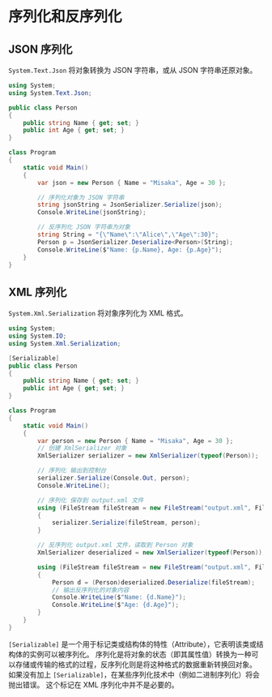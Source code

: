 # 序列化和反序列化

## JSON 序列化

`System.Text.Json` 将对象转换为 JSON 字符串，或从 JSON 字符串还原对象。

```cs
using System;
using System.Text.Json;

public class Person
{
    public string Name { get; set; }
    public int Age { get; set; }
}

class Program
{
    static void Main()
    {
        var json = new Person { Name = "Misaka", Age = 30 };

        // 序列化对象为 JSON 字符串
        string jsonString = JsonSerializer.Serialize(json);
        Console.WriteLine(jsonString);

        // 反序列化 JSON 字符串为对象
        string String = "{\"Name\":\"Alice\",\"Age\":30}";
        Person p = JsonSerializer.Deserialize<Person>(String);
        Console.WriteLine($"Name: {p.Name}, Age: {p.Age}");
    }
}
```

## XML 序列化

`System.Xml.Serialization` 将对象序列化为 XML 格式。

```cs
using System;
using System.IO;
using System.Xml.Serialization;

[Serializable]
public class Person
{
    public string Name { get; set; }
    public int Age { get; set; }
}

class Program
{
    static void Main()
    {
        var person = new Person { Name = "Misaka", Age = 30 };
        // 创建 XmlSerializer 对象
        XmlSerializer serializer = new XmlSerializer(typeof(Person));

        // 序列化 输出到控制台
        serializer.Serialize(Console.Out, person);
        Console.WriteLine();

        // 序列化 保存到 output.xml 文件
        using (FileStream fileStream = new FileStream("output.xml", FileMode.Create))
        {
            serializer.Serialize(fileStream, person);
        }

        // 反序列化 output.xml 文件，读取到 Person 对象
        XmlSerializer deserialized = new XmlSerializer(typeof(Person));

        using (FileStream fileStream = new FileStream("output.xml", FileMode.Open))
        {
            Person d = (Person)deserialized.Deserialize(fileStream);
            // 输出反序列化的对象内容
            Console.WriteLine($"Name: {d.Name}");
            Console.WriteLine($"Age: {d.Age}");
        }
    }
}
```

`[Serializable]` 是一个用于标记类或结构体的特性（Attribute），它表明该类或结构体的实例可以被序列化。
序列化是将对象的状态（即其属性值）转换为一种可以存储或传输的格式的过程，反序列化则是将这种格式的数据重新转换回对象。
如果没有加上 `[Serializable]`，在某些序列化技术中（例如二进制序列化）将会抛出错误。
这个标记在 XML 序列化中并不是必要的。
